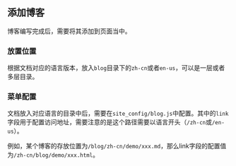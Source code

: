 ## 添加博客
博客编写完成后，需要将其添加到页面当中。

### 放置位置
根据文档对应的语言版本，放入`blog`目录下的`zh-cn`或者`en-us`，可以是一层或者多层目录。

### 菜单配置
文档放入对应语言的目录中后，需要在`site_config/blog.js`中配置。其中的`link`字段用于配置访问地址，需要注意的是这个路径需要以语言开头（`/zh-cn`或`/en-us`）。

例如，某个博客的存放位置为`/blog/zh-cn/demo/xxx.md`，那么link字段的配置值为`/zh-cn/blog/demo/xxx.html`。
